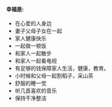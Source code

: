 #### 幸福是:
- 在心爱的人身边
- 妻子父母子女在一起
- 家人健康快乐
- 一起做一顿饭
- 和家人一起散步
- 和家人一起看电视
- 有足够的钱保障家人生活，健康，教育。
- 小时候和父母一起割稻子，采山茶
- 舒服的睡一觉
- 听几首喜欢的音乐
- 保持干净整洁
